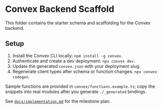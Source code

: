 # Convex Backend Scaffold

This folder contains the starter schema and scaffolding for the Convex backend.

## Setup

1. Install the Convex CLI locally: `npm install -g convex`.
2. Authenticate and create a dev deployment: `npx convex dev`.
3. Update the generated `convex.json` with your deployment slug.
4. Regenerate client types after schema or function changes: `npx convex codegen`.

Sample functions are provided in `convex/functions.example.ts`; copy the snippets into
real modules after you generate `./_generated` bindings.

See [`docs/implementation.md`](../docs/implementation.md) for the milestone plan.
